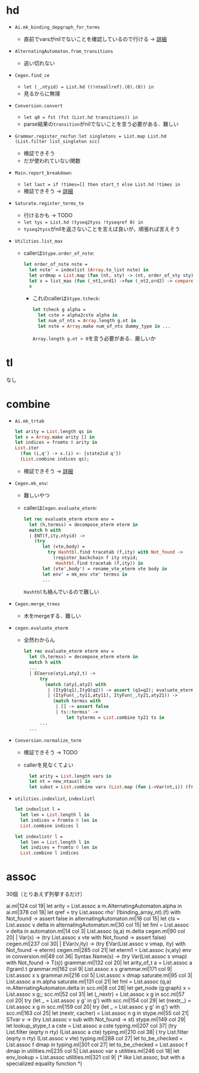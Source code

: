 
hd
===============================================================================

+ `Ai.mk_binding_depgraph_for_terms`

    + 直前でvarsがnilでないことを確認しているので行ける → [詳細](../likely_to_be_verified.md#aimk_binding_depgraph_for_terms)

+ `AlternatingAutomaton.from_transitions`

    + 追い切れない

+ `Cegen.find_ce`
    + `let (_,ntyid) = List.hd ((!nteallref).(0).(0)) in`
    + 見るからに無理

+ `Conversion.convert`

    + `let q0 = fst (fst (List.hd transitions)) in`
    + parse結果の`transition`がnilでないことを言う必要がある．難しい

+ `Grammar.register_recfun` :`let singletons = List.map List.hd (List.filter list_singleton scc)`

    + 検証できそう
    + だが使われていない関数

+ `Main.report_breakdown`:
    + `let last = if !times=[] then start_t else List.hd !times in`
    + 検証できそう → [詳細](../likely_to_be_verified.md#mainreport_breakdown)

+ `Saturate.register_terms_te`

    + 行けるかも → TODO
    + `let tys = List.hd (tyseq2tyss !tyseqref 0) in`
    + `tyseq2tyss`がnilを返さないことを言えば良いが，頑張れば言えそう

+ `Utilities.list_max`

    + callerは`Stype.order_of_nste`:

        ```ocaml
        let order_of_nste nste =
          let nste' = indexlist (Array.to_list nste) in
          let ordmap = List.map (fun (nt, sty) -> (nt, order_of_sty sty)) nste' in
          let x = list_max (fun (_nt1,ord1) ->fun (_nt2,ord2) -> compare ord1 ord2) ordmap in
          x
        ```

        + これのcallerは`Stype.tcheck`:

            ```ocaml
            let tcheck g alpha =
              let cste = alpha2cste alpha in
              let num_of_nts = Array.length g.nt in
              let nste = Array.make num_of_nts dummy_type in ...
            ```

          `Array.length g.nt > 0`を言う必要がある．厳しいか

tl
==

なし

combine
=======

+ `Ai.mk_trtab`

    ```ocaml
    let arity = List.length qs in
    let x = Array.make arity [] in
    let indices = fromto 0 arity in
    List.iter
      (fun (i,q') -> x.(i) <- [state2id q'])
      (List.combine indices qs);
    ```

    + 検証できそう → [詳細](../likely_to_be_verified.md#aimk_trtab)

+ `Cegen.mk_env`:
    + 難しいやつ
    + callerは`Cegen.evaluate_eterm`:

        ```ocaml
        let rec evaluate_eterm eterm env =
          let (h,termss) = decompose_eterm eterm in
          match h with
          | ENT(f,ity,ntyid) ->
            (try
               let (vte,body) =
                 try Hashtbl.find tracetab (f,ity) with Not_found ->
                   (register_backchain f ity ntyid;
                    Hashtbl.find tracetab (f,ity)) in
               let (vte',body') = rename_vte_eterm vte body in
               let env' = mk_env vte' termss in
               ...
        ```

      `Hashtbl`も絡んでいるので難しい

+ `Cegen.merge_trees`

    + 木をmergeする．難しい

+ `cegen.evaluate_eterm`

    + 全然わからん

      ```ocaml
      let rec evaluate_eterm eterm env =
        let (h,termss) = decompose_eterm eterm in
        match h with
        ...
        | ECoerce(aty1,aty2,t) ->
            try
              (match (aty1,aty2) with
               | (ItyQ(q1),ItyQ(q2)) -> assert (q1=q2); evaluate_eterm t env
               | (ItyFun(_,ty11,aty11), ItyFun(_,ty21,aty21)) ->
                 (match termss with
                  | [] -> assert false
                  | ts::termss' ->
                      let tyterms = List.combine ty21 ts in
            ...
        ...
      ```

+ `Conversion.normalize_term`

    + 検証できそう → TODO
    + callerを見なくてよい

      ```ocaml
        let arity = List.length vars in
        let nt = new_ntaux() in
        let subst = List.combine vars (List.map (fun i->Var(nt,i)) (fromto 0 arity)) in
      ```

+ `utilities.indexlist`, `indexlistl`

    ```ocaml
    let indexlist l =
      let len = List.length l in
      let indices = fromto 0 len in
      List.combine indices l

    let indexlistr l =
      let len = List.length l in
      let indices = fromto 0 len in
      List.combine l indices
    ```


assoc
=====

30個（とりあえず列挙するだけ）

ai.ml|124 col 19| let arity = List.assoc a m.AlternatingAutomaton.alpha in
ai.ml|378 col 18| let qref = try List.assoc rho' (!binding_array_nt).(f) with Not_found -> assert false in
alternatingAutomaton.ml|18 col 15| let cls = List.assoc v delta in
alternatingAutomaton.ml|30 col 15| let fml = List.assoc v delta in
automaton.ml|14 col 3| List.assoc (q,a) m.delta
cegen.ml|90 col 20| | Var(x) -> (try List.assoc x vte with Not_found -> assert false)
cegen.ml|237 col 30| | EVar(v,ity) -> (try EVar(List.assoc v vmap, ity) with Not_found -> eterm)
cegen.ml|285 col 21| let eterm1 = List.assoc (v,aty) env in
conversion.ml|49 col 36| Syntax.Name(s) -> (try Var(List.assoc s vmap) with Not_found -> T(s))
grammar.ml|132 col 20| let arity_of_t a = List.assoc a (!gram).t
grammar.ml|162 col 9| List.assoc x s
grammar.ml|171 col 9| List.assoc x s
grammar.ml|216 col 5| List.assoc x dmap
saturate.ml|95 col 3| List.assoc a m.alpha
saturate.ml|131 col 21| let fml = List.assoc (q,a) m.AlternatingAutomaton.delta in
scc.ml|8 col 28| let get_node (g:graph) x = List.assoc x g;;
scc.ml|52 col 31| let (_,_,nextr) = List.assoc x g in
scc.ml|57 col 20| try (let _ = List.assoc y g' in g') with
scc.ml|154 col 29| let (nextr,_) = List.assoc x g in
scc.ml|159 col 20| try (let _ = List.assoc y g' in g') with
scc.ml|163 col 25| let (nextr, cacher) = List.assoc n g in
stype.ml|55 col 21| STvar v -> (try List.assoc v sub with Not_found -> st)
stype.ml|149 col 29| let lookup_stype_t a cste = List.assoc a cste
typing.ml|207 col 37| (try List.filter (eqrty n rty) (List.assoc a cte)
typing.ml|210 col 38| ( try List.filter (eqrty n rty) (List.assoc v vte)
typing.ml|288 col 27| let to_be_checked = List.assoc f dmap in
typing.ml|301 col 27| let to_be_checked = List.assoc f dmap in
utilities.ml|235 col 5| List.assoc var s
utilities.ml|246 col 18| let env_lookup = List.assoc
utilities.ml|321 col 9| (* like List.assoc, but with a specialized equality function *)

